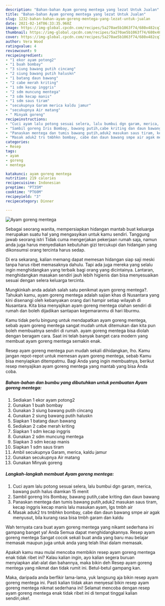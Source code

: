 ```yaml
---
description: "Bahan-bahan Ayam goreng mentega yang lezat Untuk Jualan"
title: "Bahan-bahan Ayam goreng mentega yang lezat Untuk Jualan"
slug: 1232-bahan-bahan-ayam-goreng-mentega-yang-lezat-untuk-jualan
date: 2021-02-14T06:33:35.960Z
image: https://img-global.cpcdn.com/recipes/5a270ae5b1063f74/680x482cq70/ayam-goreng-mentega-foto-resep-utama.jpg
thumbnail: https://img-global.cpcdn.com/recipes/5a270ae5b1063f74/680x482cq70/ayam-goreng-mentega-foto-resep-utama.jpg
cover: https://img-global.cpcdn.com/recipes/5a270ae5b1063f74/680x482cq70/ayam-goreng-mentega-foto-resep-utama.jpg
author: Vera Wood
ratingvalue: 4
reviewcount: 9
recipeingredient:
- "1 ekor ayam potong2"
- "1 buah bombay"
- "3 siung bawang putih cincang"
- "2 siung bawang putih haluskn"
- "1 batang daun bawang"
- "2 cabe merah kriting"
- "1 sdm kecap inggris"
- "2 sdm muncung mentega"
- "3 sdm kecap manis"
- "1 sdm saus tiram"
- "secukupnya Garam merica kaldu jamur"
- "secukupnya Air matang"
- " Minyak goreng"
recipeinstructions:
- "Cuci ayam lalu potong sesuai selera, lalu bumbui dgn garam, merica, bawang putih halus diamkan 15 menit"
- "Sambil goreng Iris Bombay, bawang putih,cabe kriting dan daun bawang"
- "Panaskan mentega dan tumis bawang putih,aduk2 masukan saus tiram, kecap inggris kecap manis lalu masukan ayam, lgs tmbh air"
- "Masak aduk2 trs tmbhkn bombay, cabe dan daun bawang smpe air agak menyusut, bila kurang rasa bisa tmbh garam dan kaldu"
categories:
- Resep
tags:
- ayam
- goreng
- mentega

katakunci: ayam goreng mentega 
nutrition: 219 calories
recipecuisine: Indonesian
preptime: "PT35M"
cooktime: "PT60M"
recipeyield: "3"
recipecategory: Dinner

---
```



![Ayam goreng mentega](https://img-global.cpcdn.com/recipes/5a270ae5b1063f74/680x482cq70/ayam-goreng-mentega-foto-resep-utama.jpg)

Sebagai seorang wanita, mempersiapkan hidangan mantab buat keluarga merupakan suatu hal yang mengasyikan untuk kamu sendiri. Tanggung jawab seorang istri Tidak cuma mengerjakan pekerjaan rumah saja, namun anda juga harus menyediakan kebutuhan gizi tercukupi dan hidangan yang dikonsumsi orang tercinta harus sedap.

Di era  sekarang, kalian memang dapat memesan hidangan siap saji meski tanpa harus ribet memasaknya dahulu. Tapi ada juga mereka yang selalu ingin menghidangkan yang terbaik bagi orang yang dicintainya. Lantaran, menghidangkan masakan sendiri jauh lebih higienis dan bisa menyesuaikan sesuai dengan selera keluarga tercinta. 



Mungkinkah anda adalah salah satu penikmat ayam goreng mentega?. Tahukah kamu, ayam goreng mentega adalah sajian khas di Nusantara yang kini disenangi oleh kebanyakan orang dari hampir setiap wilayah di Nusantara. Kita bisa menyajikan ayam goreng mentega olahan sendiri di rumah dan boleh dijadikan santapan kegemaranmu di hari liburmu.

Kamu tidak perlu bingung untuk mendapatkan ayam goreng mentega, sebab ayam goreng mentega sangat mudah untuk ditemukan dan kita pun boleh membuatnya sendiri di rumah. ayam goreng mentega bisa diolah dengan beragam cara. Saat ini telah banyak banget cara modern yang membuat ayam goreng mentega semakin enak.

Resep ayam goreng mentega pun mudah sekali dihidangkan, lho. Kamu jangan repot-repot untuk memesan ayam goreng mentega, sebab Kamu bisa menyiapkan ditempatmu. Bagi Anda yang ingin membuatnya, berikut resep menyajikan ayam goreng mentega yang mantab yang bisa Anda coba.

<!--inarticleads1-->

##### Bahan-bahan dan bumbu yang dibutuhkan untuk pembuatan Ayam goreng mentega:

1. Sediakan 1 ekor ayam potong2
1. Gunakan 1 buah bombay
1. Gunakan 3 siung bawang putih cincang
1. Gunakan 2 siung bawang putih haluskn
1. Siapkan 1 batang daun bawang
1. Sediakan 2 cabe merah kriting
1. Siapkan 1 sdm kecap inggris
1. Gunakan 2 sdm muncung mentega
1. Siapkan 3 sdm kecap manis
1. Siapkan 1 sdm saus tiram
1. Ambil secukupnya Garam, merica, kaldu jamur
1. Gunakan secukupnya Air matang
1. Gunakan  Minyak goreng




<!--inarticleads2-->

##### Langkah-langkah membuat Ayam goreng mentega:

1. Cuci ayam lalu potong sesuai selera, lalu bumbui dgn garam, merica, bawang putih halus diamkan 15 menit
1. Sambil goreng Iris Bombay, bawang putih,cabe kriting dan daun bawang
1. Panaskan mentega dan tumis bawang putih,aduk2 masukan saus tiram, kecap inggris kecap manis lalu masukan ayam, lgs tmbh air
1. Masak aduk2 trs tmbhkn bombay, cabe dan daun bawang smpe air agak menyusut, bila kurang rasa bisa tmbh garam dan kaldu




Wah ternyata cara buat ayam goreng mentega yang nikamt sederhana ini gampang banget ya! Anda Semua dapat menghidangkannya. Resep ayam goreng mentega Sangat cocok sekali buat anda yang baru mau belajar memasak maupun juga untuk anda yang telah lihai dalam memasak.

Apakah kamu mau mulai mencoba membikin resep ayam goreng mentega enak tidak ribet ini? Kalau kalian ingin, ayo kalian segera buruan menyiapkan alat-alat dan bahannya, maka bikin deh Resep ayam goreng mentega yang nikmat dan tidak rumit ini. Betul-betul gampang kan. 

Maka, daripada anda berfikir lama-lama, yuk langsung aja bikin resep ayam goreng mentega ini. Pasti kalian tiidak akan menyesal bikin resep ayam goreng mentega nikmat sederhana ini! Selamat mencoba dengan resep ayam goreng mentega enak tidak ribet ini di tempat tinggal kalian sendiri,oke!.

